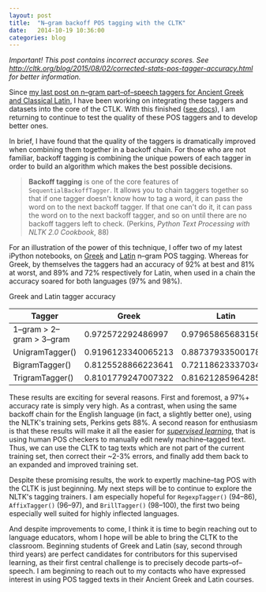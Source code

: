 ```yaml
---
layout: post
title:  "N–gram backoff POS tagging with the CLTK"
date:   2014-10-19 10:36:00
categories: blog
---
```


*Important! This post contains incorrect accuracy scores. See <http://cltk.org/blog/2015/08/02/corrected-stats-pos-tagger-accuracy.html> for better information.*

Since <a href="/blog/2014/10/12/three-tests-for-greek-latin-pos-tagging-with-cltk.html">my last post on n–gram part–of–speech taggers for Ancient Greek and Classical Latin</a>, I have been working on integrating these taggers and datasets into the core of the CTLK. With this finished (<a href="http://docs.cltk.org/en/latest/index.html">see docs</a>), I am returning to continue to test the quality of these POS taggers and to develop better ones.

In brief, I have found that the quality of the taggers is dramatically improved when combining them together in a backoff chain. For those who are not familiar, backoff tagging is combining the unique powers of each tagger in order to build an algorithm which makes the best possible decisions.

>**Backoff tagging** is one of the core features of `SequentialBackoffTagger`. It allows you to chain taggers together so that if one tagger doesn't know how to tag a word, it can pass the word on to the next backoff tagger. If that one can't do it, it can pass the word on to the next backoff tagger, and so on until there are no backoff taggers left to check. (Perkins, *Python Text Processing with NLTK 2.0 Cookbook*, 88)

For an illustration of the power of this technique, I offer two of my latest iPython notebooks, on <a href="/notebooks/N-gram%20backoff%20tagging,%20Greek.html">Greek</a> and <a href="/notebooks/N-gram backoff tagging, Latin.html">Latin</a> n–gram POS tagging. Whereas for Greek, by themselves the taggers had an accuracy of 92% at best and 81% at worst, and 89% and 72% respectively for Latin, when used in a chain the accuracy soared for both languages (97% and 98%).

<div class="panel panel-default">
  <!-- Default panel contents -->
  <div class="panel-heading">Greek and Latin tagger accuracy</div>
  <!-- Table -->
  <table class="table">
    <thead>
      <tr>
        <th>Tagger</th>
        <th>Greek</th>
        <th>Latin</th>
      </tr>
    </thead>
    <tbody>
      <tr>
        <td>1–gram > 2–gram > 3–gram</td>
        <td>0.972572292486997</td>
        <td>0.9796586568315676</td>
      </tr>
      <tr>
        <td>UnigramTagger()</td>
        <td>0.9196123340065213</td>
        <td>0.8873793350017877</td>
      </tr>
      <tr>
        <td>BigramTagger()</td>
        <td>0.8125528866223641</td>
        <td>0.7211862333703404</td>
      </tr>
      <tr>
        <td>TrigramTagger()</td>
        <td>0.8101779247007322</td>
        <td>0.8162128596428504</td>
      </tr>
    </tbody>
  </table>
</div>

These results are exciting for several reasons. First and foremost, a 97%+ accuracy rate is simply very high. As a contrast, when using the same backoff chain for the English language (in fact, a slightly better one), using the NLTK's training sets, Perkins gets 88%. A second reason for enthusiasm is that these results will make it all the easier for <a href="https://en.wikipedia.org/wiki/Supervised_learning">*supervised learning*</a>, that is using human POS checkers to manually edit newly machine–tagged text. Thus, we can use the CLTK to tag texts which are not part of the current training set, then correct their ~2-3% errors, and finally add them back to an expanded and improved training set.

Despite these promising results, the work to expertly machine–tag POS with the CLTK is just beginning. My next steps will be to continue to explore the NLTK's tagging trainers. I am especially hopeful for `RegexpTagger()` (94–86), `AffixTagger()` (96–97), and `BrillTagger()` (98–100), the first two being especially well suited for highly inflected languages.

And despite improvements to come, I think it is time to begin reaching out to language educators, whom I hope will be able to bring the CLTK to the classroom. Beginning students of Greek and Latin (say, second through third years) are perfect candidates for contributors for this supervised learning, as their first central challenge is to precisely decode parts–of–speech. I am beginning to reach out to my contacts who have expressed interest in using POS tagged texts in their Ancient Greek and Latin courses.

